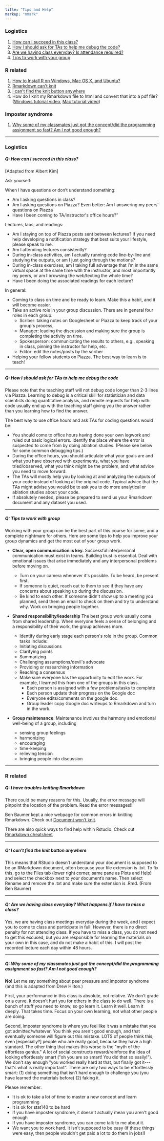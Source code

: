 ```yaml
---
title: "Tips and Help"
markup: "mmark"
---
```

### Logistics
1. [How can I succeed in this class?](#success)
2. [How I should ask for TAs to help me debug the code?](#debug)
3. [Are we having class everyday? Is attendance required?](#attendance)
4. [Tips to work with your group](#group)

### R related 
1. [How to Install R on Windows, Mac OS X, and Ubuntu?](https://www.datacamp.com/community/tutorials/installing-R-windows-mac-ubuntu)
2. [Rmarkdown can't knit](#rmarkdown)
3. [I can't find the knit button anywhere](#knit)
4. How do I knit my Rmarkdown file to html and convert that into a pdf file? ([Windows tutorial video](https://mtholyoke.zoom.us/rec/share/TDRIo8MQpMgDK5Dk6iVlP6S2j31M04y5LJAY96kSClbUt0gSE4TipnCzP8SiolGX.ZKCVQwJck5q7XIKA?startTime=1603757314000), [Mac tutorial video](https://mtholyoke.zoom.us/rec/share/TDRIo8MQpMgDK5Dk6iVlP6S2j31M04y5LJAY96kSClbUt0gSE4TipnCzP8SiolGX.ZKCVQwJck5q7XIKA?startTime=1603757120000))


### Imposter syndrome
1. [Why some of my classmates just got the concept/did the programming assignment so fast? Am I not good enough?](#imposter)

<hr>


### Logistics
##### <a name="success"></a>Q: How can I succeed in this class?
[Adapted from Albert Kim]

Ask yourself:

When I have questions or don’t understand something:
* Am I asking questions in class?
* Am I asking questions on Piazza? Even better: Am I answering my peers’ questions on Piazza
* Have I been coming to TA/instructor's office hours?”

Lectures, labs, and readings:
* Am I staying on top of Piazza posts sent between lectures? If you need help developing a notification strategy that best suits your lifestyle, please speak to me.
* Am I attending lectures consistently?
* During in-class activities, am I actually running code line-by-line and studying the outputs, or am I just going through the motions?
* During in-class exercises, am I taking full advantage that I’m in the same virtual space at the same time with the instructor, and most importantly my peers, or am I browsing the web/texting the whole time?
* Have I been doing the associated readings for each lecture?

In general:
* Coming to class on time and be ready to learn. Make this a habit, and it will become easier. 
* Take an active role in your group discussion. There are in general four roles in each group:
    * Scriber: taking notes on Googlesheet or Piazza to keep track of your group's process, 
    * Manager: leading the discussion and making sure the group is completing the activity on time.
    * Spokesperson: communicating the results to others, e.g., speaking in class, pinning the instructor for help, etc. 
    * Editor: edit the notes/posts by the scriber
*  Helping your fellow students on Piazza. The best way to learn is to teach!

<hr>

##### <a name="debug"></a>Q: How I should ask for TAs to help me debug the code

Please note that the teaching staff will not debug code longer than 2-3 lines via Piazza. Learning to debug is a critical skill for statistician and data scientists doing quantitative analysis, and remote requests for help with code usually end up with the teaching staff giving you the answer rather than you learning how to find the answer.

The best way to use office hours and ask TAs for coding questions would be:
* You should come to office hours having done your own legwork and ruled out basic logical errors. Identify the place where the error is suspected to come from by doing ablation studies. (Please see below for some common debugging tips.)
* During the office hours, you should articulate what your goals are and what you have observed with experiments, what you have tried/observed, what you think might be the problem, and what advice you need to move forward.
* The TAs will mostly help you by looking at and analyzing the outputs of your code instead of looking at the original code. Typical advice that the TAs might advise you would be to ask you to do more analytical or ablation studies about your code. 
* If absolutely needed, please be prepared to send us your Rmarkdown document and any dataset you used. 

<hr> 

##### <a name="group"></a>Q: Tips to work with group

Working with your group can be the best part of this course for some, and a complete nightmare for others. Here are some tips to help you improve your group dynamics and get the most out of your group work. 

* **Clear, open communication is key.** Successful interpersonal communication must exist in teams. Building trust is essential.  Deal with emotional issues that arise immediately and any interpersonal problems before moving on.  

    * Turn on your camera whenever it's possible. To be heard, be present first.
    * If someone is quiet, reach out to them to see if they have any concerns about speaking up during the discussion. 
    * Be kind to each other. If someone didn't show up to a meeting you planned, send them an email to check on them and try to understand why. Work on bringing people together. 

* **Shared responsibility/leadership** The best group work usually come from shared leadership. When everyone feels a sense of belonging and a responsibility of their work, the group achieves more.

    * Identify during early stage each person's role in the group. Common tasks include:
    * Initiating discussions
    * Clarifying points
    * Summarizing
    * Challenging assumptions/devil's advocate
    * Providing or researching information
    * Reaching a consensus
    * Make sure everyone has the opportunity to edit the work. For example, I learned this from one of the groups in this class. 
        * Each person is assigned with a few problems/tasks to complete
        * Each person update their progress on the Google doc
        * Everyone edits/comments on the google doc.
        * Group leader copy Google doc writeups to Rmarkdown and turn in the work.

* **Group maintenance**: Maintenance involves the harmony and emotional well-being of a group, including
    * sensing group feelings
    * harmonizing
    * encouraging
    * time-keeping
    * relieving tension
    * bringing people into discussion

<hr> 

### R related 
##### <a name="rmarkdown"></a>Q: I have troubles knitting Rmarkdown

There could be many reasons for this. Usually, the error message will pinpoint the location of the problem. Read the error messages!!

Ben Baumer kept a nice webpage for common errors in knitting Rmarkdown. Check out [Document won't knit](https://smithcollege-sds.github.io/sds-www/rmarkdown_problems.html#Document_won’t_knit).

There are also quick ways to find help within Rstudio. Check out [Rmarkdown cheatsheet](https://rmarkdown.rstudio.com/lesson-15.html)

<hr> 

##### <a name="rmarkdown"></a>Q: I can't find the knit button anywhere
This means that RStudio doesn’t understand your document is supposed to be an RMarkdown document, often because your file extension is .txt. To fix this, go to the Files tab (lower right corner, same pane as Plots and Help) and select the checkbox next to your document’s name. Then select Rename and remove the .txt and make sure the extension is .Rmd. (From Ben Baumer)

<hr> 

##### <a name="attendance"></a>Q: Are we having class everyday? What happens if I have to miss a class?

Yes, we are having class meetings everyday during the week, and I expect you to come to class and participate in full. However, there is no direct penalty for not attending class. If you have to miss a class, you do not need to get this excused, but you are responsible for learning the materials on your own in this case, and do not make a habit of this. I will post the recorded lecture each day within 48 hours. 

<hr> 

##### <a name="imposter"></a>Q: Why some of my classmates just got the concept/did the programming assignment so fast? Am I not good enough?

**No!** Let me say something about peer pressure and impostor syndrome (and this is adapted from Drew Hilton.)

First, your performance in this class is absolute, not relative.  We don't grade on a curve.  It doesn't hurt you for others in the class to do well.  There is a bunch of stuff you need to know, so go learn it.  Learn it well.  Learn it deeply. That takes time.  Focus on your own learning, not what other people are doing. 

Second, imposter syndrome is where you feel like it was a mistake that you got admitted/whatever.  You think you aren't good enough, and that eventually someone will figure out this mistake. LOTS of people think this, even [especially?] people who are really good, because they have a high standard. The other thing that makes this worse is the "myth of the effortless genius."   A lot of social constructs reward/reinforce the idea of looking effortlessly smart  ("oh you are so smart! You did that so easily!").   We don't say enough "you worked really hard at that, but finally got it---that's what is really important".   There are only two ways to be effortlessly smart:  (1) doing something that isn't hard enough to challenge you (you have learned the materials before) (2) faking it. 

Please remember:
- It is ok to take a lot of time to master a new concept and learn programming
- It is ok for stat140 to be hard
- If you have imposter syndrome, it doesn't actually mean you aren't good enough
- If you have imposter syndrome, you can come talk to me about it.
- We want you to work hard.  It isn't supposed to be easy (if these things were easy, then people wouldn't get paid a lot to do them in jobs!) 

<br> 
